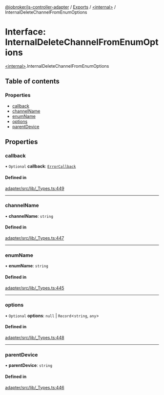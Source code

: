 [@iobroker/js-controller-adapter](../README.md) / [Exports](../modules.md) / [\<internal\>](../modules/internal_.md) / InternalDeleteChannelFromEnumOptions

# Interface: InternalDeleteChannelFromEnumOptions

[\<internal\>](../modules/internal_.md).InternalDeleteChannelFromEnumOptions

## Table of contents

### Properties

- [callback](internal_.InternalDeleteChannelFromEnumOptions.md#callback)
- [channelName](internal_.InternalDeleteChannelFromEnumOptions.md#channelname)
- [enumName](internal_.InternalDeleteChannelFromEnumOptions.md#enumname)
- [options](internal_.InternalDeleteChannelFromEnumOptions.md#options)
- [parentDevice](internal_.InternalDeleteChannelFromEnumOptions.md#parentdevice)

## Properties

### callback

• `Optional` **callback**: [`ErrorCallback`](../modules/internal_.md#errorcallback)

#### Defined in

[adapter/src/lib/_Types.ts:449](https://github.com/ioBroker/ioBroker.js-controller/blob/20b08f31/packages/adapter/src/lib/_Types.ts#L449)

___

### channelName

• **channelName**: `string`

#### Defined in

[adapter/src/lib/_Types.ts:447](https://github.com/ioBroker/ioBroker.js-controller/blob/20b08f31/packages/adapter/src/lib/_Types.ts#L447)

___

### enumName

• **enumName**: `string`

#### Defined in

[adapter/src/lib/_Types.ts:445](https://github.com/ioBroker/ioBroker.js-controller/blob/20b08f31/packages/adapter/src/lib/_Types.ts#L445)

___

### options

• `Optional` **options**: ``null`` \| `Record`\<`string`, `any`\>

#### Defined in

[adapter/src/lib/_Types.ts:448](https://github.com/ioBroker/ioBroker.js-controller/blob/20b08f31/packages/adapter/src/lib/_Types.ts#L448)

___

### parentDevice

• **parentDevice**: `string`

#### Defined in

[adapter/src/lib/_Types.ts:446](https://github.com/ioBroker/ioBroker.js-controller/blob/20b08f31/packages/adapter/src/lib/_Types.ts#L446)
